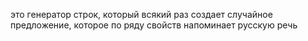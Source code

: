 это генератор строк, который всякий раз создает случайное предложение, которое по ряду свойств напоминает русскую речь
